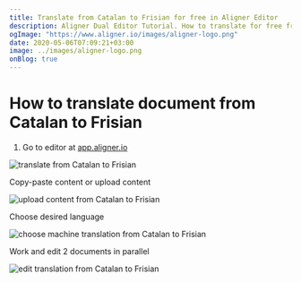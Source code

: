 ```yaml
---
title: Translate from Catalan to Frisian for free in Aligner Editor
description: Aligner Dual Editor Tutorial. How to translate for free from Catalan to Frisian. Aligner is multilingual document management platform. 
ogImage: "https://www.aligner.io/images/aligner-logo.png"
date: 2020-05-06T07:09:21+03:00
image: ../images/aligner-logo.png
onBlog: true
---
```


# How to translate document from Catalan to Frisian

1. Go to editor at [app.aligner.io](https://app.aligner.io "Aligner App web page")

![translate from Catalan to Frisian](../aligner-blank-editor.png "translate from Catalan to Frisian")

Copy-paste content or upload content

![upload content from Catalan to Frisian](../aligner-uploaded-document.png "upload content from Catalan to Frisian")

Choose desired language

![choose machine translation from Catalan to Frisian](../aligner-language-dropdown.png "choose machine translation from Catalan to Frisian")

Work and edit 2 documents in parallel

![edit translation from Catalan to Frisian](../aligner-double-sitded-editor.png "edit translation from Catalan to Frisian")

